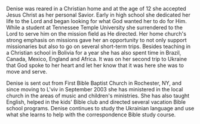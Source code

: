 Denise was reared in a Christian home and at the age of 12 she accepted Jesus Christ as her personal Savior. Early in high school she dedicated her life to the Lord and began looking for what God wanted her to do for Him. While a student at Tennessee Temple University she surrendered to the Lord to serve him on the mission field as He directed. Her home church&apos;s strong emphasis on missions gave her an opportunity to not only support missionaries but also to go on several short-term trips. Besides teaching in a Christian school in Bolivia for a year she has also spent time in Brazil, Canada, Mexico, England and Africa. It was on her second trip to Ukraine that God spoke to her heart and let her know that it was here she was to move and serve.

Denise is sent out from First Bible Baptist Church in Rochester, NY, and since moving to L&apos;viv in September 2003 she has ministered in the local church in the areas of music and children&apos;s ministries. She has also taught English, helped in the kids&apos; Bible club and directed several vacation Bible school programs. Denise continues to study the Ukrainian language and use what she learns to help with the correspondence Bible study course.
